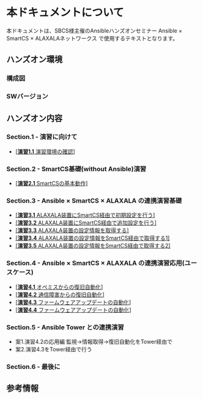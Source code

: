 # 本ドキュメントについて

本ドキュメントは、SBCS様主催のAnsibleハンズオンセミナー
Ansible × SmartCS × ALAXALAネットワークス
で使用するテキストとなります。

## ハンズオン環境

### 構成図

### SWバージョン


## ハンズオン内容

### Section.1 - 演習に向けて

 - [[**演習1.1** 演習環境の確認]](1.1-preparing_for_the_exercise.md)

### Section.2 - SmartCS基礎(without Ansible)演習

 - [[**演習2.1** SmartCSの基本動作]](2.1-basic_operation_of_smartcs.md)

### Section.3 - Ansible × SmartCS × ALAXALA の連携演習基礎

 - [[**演習3.1** ALAXALA装置にSmartCS経由で初期設定を行う]](3.1-Initial_setup_via_SmartCS_using_Ansible_on_ALAXALA_device.md)
 - [[**演習3.2** ALAXALA装置にSmartCS経由で追加設定を行う]](3.2-Additional_setup_via_SmartCS_using_Ansible_on_ALAXALA_device.md)
 - [[**演習3.3** ALAXALA装置の設定情報を取得する]](3.3-Get_ALAXALA_device_setting_information.md)
 - [[**演習3.4** ALAXALA装置の設定情報をSmartCS経由で取得する1]](3.4-Get_ALAXALA_device_setting_information_via_SmartCS_1.md)
 - [[**演習3.5** ALAXALA装置の設定情報をSmartCS経由で取得する2]](3.4-Get_ALAXALA_device_setting_information_via_SmartCS_2.md)

### Section.4 - Ansible × SmartCS × ALAXALA の連携演習応用(ユースケース)

 - [[**演習4.1** オペミスからの復旧自動化]](4.1-Automated_operation_error_recovery.md)
 - [[**演習4.2** 通信障害からの復旧自動化]](4.2-Automated_recovery_from_network_communication_failures.md)
 - [[**演習4.3** ファームウェアアップデートの自動化]](4.3-Automating_firmware_updates.md)
 - [[**演習4.4** ファームウェアアップデートの自動化]](4.4-Automation_of_initializataion_work.md)

### Section.5 - Ansible Tower との連携演習

 - 案1.演習4.2の応用編 監視→情報取得→復旧自動化をTower経由で  
 - 案2.演習4.3をTower経由で行う  

### Section.6 - 最後に

## 参考情報






